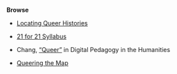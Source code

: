 **Browse**

- [Locating Queer Histories](https://storymaps.arcgis.com/stories/512dbf55af5647fba8ef7ea629d353cd)

- [21 for 21 Syllabus](https://themeteorfund.org/syllabus/)

- Chang, [“Queer”](https://digitalpedagogy.hcommons.org/keyword/Queer/) in Digital Pedagogy in the  Humanities 

- [Queering the Map](https://www.queeringthemap.com/)
